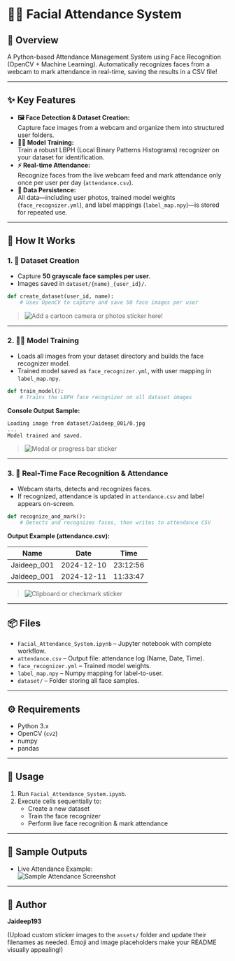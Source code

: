 # 🧑‍💻 Facial Attendance System

## 👀 Overview
A Python-based Attendance Management System using Face Recognition (OpenCV + Machine Learning).
Automatically recognizes faces from a webcam to mark attendance in real-time, saving the results in a CSV file!

---

## ✨ Key Features

- **🖼️ Face Detection & Dataset Creation:**  
  Capture face images from a webcam and organize them into structured user folders.
- **🧑‍🏫 Model Training:**  
  Train a robust LBPH (Local Binary Patterns Histograms) recognizer on your dataset for identification.
- **⚡ Real-time Attendance:**  
  Recognize faces from the live webcam feed and mark attendance only once per user per day (`attendance.csv`).
- **📁 Data Persistence:**  
  All data—including user photos, trained model weights (`face_recognizer.yml`), and label mappings (`label_map.npy`)—is stored for repeated use.

---

## 🔬 How It Works

### 1. 📸 Dataset Creation

- Capture **50 grayscale face samples per user**.
- Images saved in `dataset/{name}_{user_id}/`.

```python
def create_dataset(user_id, name):
    # Uses OpenCV to capture and save 50 face images per user
```
> ![Add a cartoon camera or photos sticker here!](assets/camera_sticker.png)

---

### 2. 🏋️‍♂️ Model Training

- Loads all images from your dataset directory and builds the face recognizer model.
- Trained model saved as `face_recognizer.yml`, with user mapping in `label_map.npy`.

```python
def train_model():
    # Trains the LBPH face recognizer on all dataset images
```
**Console Output Sample:**
```
Loading image from dataset/Jaideep_001/0.jpg
...
Model trained and saved.
```
> ![Medal or progress bar sticker](assets/train_sticker.png)

---

### 3. 🤳 Real-Time Face Recognition & Attendance

- Webcam starts, detects and recognizes faces.
- If recognized, attendance is updated in `attendance.csv` and label appears on-screen.

```python
def recognize_and_mark():
    # Detects and recognizes faces, then writes to attendance CSV
```
**Output Example (attendance.csv):**

| Name        | Date       | Time     |
|-------------|------------|----------|
| Jaideep_001 | 2024-12-10 | 23:12:56 |
| Jaideep_001 | 2024-12-11 | 11:33:47 |

> ![Clipboard or checkmark sticker](assets/attendance_sticker.png)

---

## 📦 Files

- `Facial_Attendance_System.ipynb` – Jupyter notebook with complete workflow.
- `attendance.csv` – Output file: attendance log (Name, Date, Time).
- `face_recognizer.yml` – Trained model weights.
- `label_map.npy` – Numpy mapping for label-to-user.
- `dataset/` – Folder storing all face samples.

---

## ⚙️ Requirements

- Python 3.x
- OpenCV (`cv2`)
- numpy
- pandas

---

## 🚀 Usage

1. Run `Facial_Attendance_System.ipynb`.
2. Execute cells sequentially to:
    - Create a new dataset
    - Train the face recognizer
    - Perform live face recognition & mark attendance

---

## 📸 Sample Outputs

- Live Attendance Example:  
  ![Sample Attendance Screenshot](assets/attendance_sample.png)
  
---

## 👤 Author

**Jaideep193**

(Upload custom sticker images to the `assets/` folder and update their filenames as needed. Emoji and image placeholders make your README visually appealing!)
